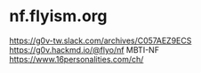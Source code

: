 # nf.flyism.org
https://g0v-tw.slack.com/archives/C057AEZ9ECS
https://g0v.hackmd.io/@flyo/nf
MBTI-NF
https://www.16personalities.com/ch/